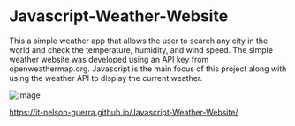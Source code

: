 # Javascript-Weather-Website
This a simple weather app that allows the user to search any city in the world and check the temperature, humidity, and wind speed. The simple weather website was developed using an API key from openweathermap.org. Javascript is the main focus of this project along with using the weather API to display the current weather.

![image](https://user-images.githubusercontent.com/62409790/130256188-35577a40-edb7-46c0-9116-72e439ca159c.png)



https://it-nelson-guerra.github.io/Javascript-Weather-Website/
